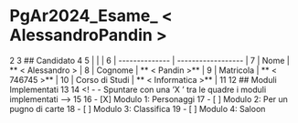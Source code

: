 # PgAr2024_Esame_ < AlessandroPandin >
2
3 ## Candidato
4
5 | | |
6 | -------------- | ------------------ |
7 | Nome           | ** < Alessandro > |
8 | Cognome        | ** < Pandin >**   |
9 | Matricola      | ** < 746745 >** |
10 | Corso di Studi | ** < Informatica >** |
11
12 ## Moduli Implementati
13
14 <! - - Spuntare con una ’X ’ tra le quadre i moduli implementati -->
15
16 - [X] Modulo 1: Personaggi
17 - [ ] Modulo 2: Per un pugno di carte
18 - [ ] Modulo 3: Classifica
19 - [ ] Modulo 4: Saloon
